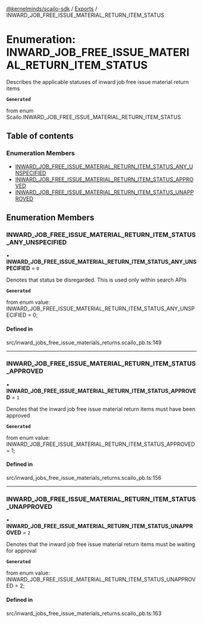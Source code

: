 [@kernelminds/scailo-sdk](../README.md) / [Exports](../modules.md) / INWARD\_JOB\_FREE\_ISSUE\_MATERIAL\_RETURN\_ITEM\_STATUS

# Enumeration: INWARD\_JOB\_FREE\_ISSUE\_MATERIAL\_RETURN\_ITEM\_STATUS

Describes the applicable statuses of inward job free issue material return items

**`Generated`**

from enum Scailo.INWARD_JOB_FREE_ISSUE_MATERIAL_RETURN_ITEM_STATUS

## Table of contents

### Enumeration Members

- [INWARD\_JOB\_FREE\_ISSUE\_MATERIAL\_RETURN\_ITEM\_STATUS\_ANY\_UNSPECIFIED](INWARD_JOB_FREE_ISSUE_MATERIAL_RETURN_ITEM_STATUS.md#inward_job_free_issue_material_return_item_status_any_unspecified)
- [INWARD\_JOB\_FREE\_ISSUE\_MATERIAL\_RETURN\_ITEM\_STATUS\_APPROVED](INWARD_JOB_FREE_ISSUE_MATERIAL_RETURN_ITEM_STATUS.md#inward_job_free_issue_material_return_item_status_approved)
- [INWARD\_JOB\_FREE\_ISSUE\_MATERIAL\_RETURN\_ITEM\_STATUS\_UNAPPROVED](INWARD_JOB_FREE_ISSUE_MATERIAL_RETURN_ITEM_STATUS.md#inward_job_free_issue_material_return_item_status_unapproved)

## Enumeration Members

### INWARD\_JOB\_FREE\_ISSUE\_MATERIAL\_RETURN\_ITEM\_STATUS\_ANY\_UNSPECIFIED

• **INWARD\_JOB\_FREE\_ISSUE\_MATERIAL\_RETURN\_ITEM\_STATUS\_ANY\_UNSPECIFIED** = ``0``

Denotes that status be disregarded. This is used only within search APIs

**`Generated`**

from enum value: INWARD_JOB_FREE_ISSUE_MATERIAL_RETURN_ITEM_STATUS_ANY_UNSPECIFIED = 0;

#### Defined in

src/inward_jobs_free_issue_materials_returns.scailo_pb.ts:149

___

### INWARD\_JOB\_FREE\_ISSUE\_MATERIAL\_RETURN\_ITEM\_STATUS\_APPROVED

• **INWARD\_JOB\_FREE\_ISSUE\_MATERIAL\_RETURN\_ITEM\_STATUS\_APPROVED** = ``1``

Denotes that the inward job free issue material return items must have been approved

**`Generated`**

from enum value: INWARD_JOB_FREE_ISSUE_MATERIAL_RETURN_ITEM_STATUS_APPROVED = 1;

#### Defined in

src/inward_jobs_free_issue_materials_returns.scailo_pb.ts:156

___

### INWARD\_JOB\_FREE\_ISSUE\_MATERIAL\_RETURN\_ITEM\_STATUS\_UNAPPROVED

• **INWARD\_JOB\_FREE\_ISSUE\_MATERIAL\_RETURN\_ITEM\_STATUS\_UNAPPROVED** = ``2``

Denotes that the inward job free issue material return items must be waiting for approval

**`Generated`**

from enum value: INWARD_JOB_FREE_ISSUE_MATERIAL_RETURN_ITEM_STATUS_UNAPPROVED = 2;

#### Defined in

src/inward_jobs_free_issue_materials_returns.scailo_pb.ts:163
